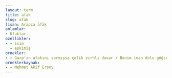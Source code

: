 ```yaml
---
layout: term
title: afak
slug: afak
lisan: Arapça āfāḳ
anlamlar:
- Ufuklar
ozellikler:
- - isim
  - eskimiş
ornekler:
- - Garp'ın afakını sarmışsa çelik zırhlı duvar / Benim iman dolu göğsüm gibi serhaddim var
orneklerkaynak:
- - Mehmet Akif Ersoy
---
```

